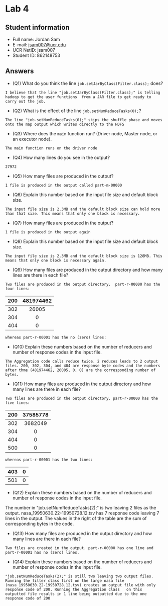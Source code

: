 # Lab 4

## Student information

* Full name: Jordan Sam
* E-mail: jsam007@ucr.edu
* UCR NetID: jsam007
* Student ID: 862148753

## Answers

* (Q1) What do you think the line `job.setJarByClass(Filter.class);` does?

`I believe that the line "job.setJarByClass(Filter.class);" is telling hadoop to get the user functions 
from a JAR file to get ready to carry out the job.`

* (Q2) What is the effect of the line `job.setNumReduceTasks(0);`?

`The line "job.setNumReduceTasks(0);" skips the shuffle phase
and moves onto the map output which writes directly to the HDFS `

* (Q3) Where does the `main` function run? (Driver node, Master node, or an executor node).

`The main function runs on the driver node`

* (Q4) How many lines do you see in the output?

`27972`

* (Q5) How many files are produced in the output?

`1 file is produced in the output called part-m-00000`

* (Q6) Explain this number based on the input file size and default block size.

`The input file size is 2.3MB and the default block size can hold more than that size. This means that
only one block is necessary.`

* (Q7) How many files are produced in the output?

`1 file is produced in the output again`

* (Q8) Explain this number based on the input file size and default block size.

`The input file size is 2.3MB and the default block size is 128MB. This means that
only one block is necessary again.`

* (Q9) How many files are produced in the output directory and how many lines are there in each file?

`Two files are produced in the output directory. 
part-r-00000 has the four lines:`

| 200 | 481974462  |
|-----|:----------:|
| 302 |   26005    |
| 304 |     0      |
| 404 |     0      |

`whereas part-r-00001 has the no (zero) lines:`

* (Q10) Explain these numbers based on the number of reducers and number of response codes in the input file.

`The Aggregation code calls reduce twice. 2 reduces leads to 2 output files. 200, 302, 304, and 404 are response byte codes
and the numbers after thme (481974462, 26005, 0, 0) are the corresponding number of bytes.`

* (Q11) How many files are produced in the output directory and how many lines are there in each file?

`Two files are produced in the output directory. part-r-00000 has the five lines:`

| 200 |   37585778    |
|-----|:-------------:|
| 302 |    3682049    |
| 304 |       0       |
| 404 |       0       |
| 500 |       0       |

`whereas part-r-00001 has the two lines:`

| 403 |  0  |
|-----|:---:|
| 501 |  0  |

* (Q12) Explain these numbers based on the number of reducers and number of response codes in the input file.

The number in "job.setNumReduceTasks(2);" is two leaving 2 files as the output. nasa_19950630.22-19950728.12.tsv
has 7 response code leaving 7 lines in the output. The values in the right of the table are the sum of corresponding bytes
in the code.

* (Q13) How many files are produced in the output directory and how many lines are there in each file?

`Two files are created in the output. part-r-00000 has one line and
part-r-00001 has no (zero) lines.`

* (Q14) Explain these numbers based on the number of reducers and number of response codes in the input file.

`"job.setNumReduceTasks(2);" is still two leaving two output files. Running the filter class first on the large nasa file 
(nasa_19950630.22-19950728.12.tsv) creates an output file with only response code of 200. Running the Aggregation class  
on this outputted file results in 1 line being outputted due to the one response code of 200`